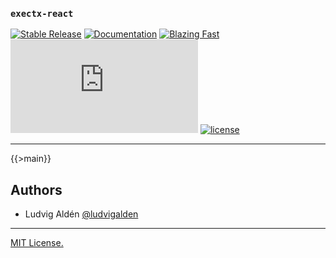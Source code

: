 ### `exectx-react`

[![Stable Release](https://img.shields.io/npm/v/exectx-react.svg)](https://npm.im/exectx-react)
[![Documentation](https://img.shields.io/badge/docs-wiki-blue.svg)](https://github.com/ludvigalden/exectx/wiki/exectx)
[![Blazing Fast](https://badgen.now.sh/badge/speed/blazing/green)](https://npm.im/exectx-react)
[![gzip size](http://img.badgesize.io/https://unpkg.com/exectx-react@latest/dist/exectx-react.umd.min.js?compression=gzip)](https://unpkg.com/exectx-react@latest/dist/exectx-react.umd.min.js)
[![license](https://badgen.now.sh/badge/license/MIT)](./LICENSE)

---

{{>main}}

## Authors

- Ludvig Aldén [@ludvigalden](https://github.com/ludvigalden)

---

[MIT License.](https://github.com/ludvigalden/exectx/blob/main/LICENSE)
